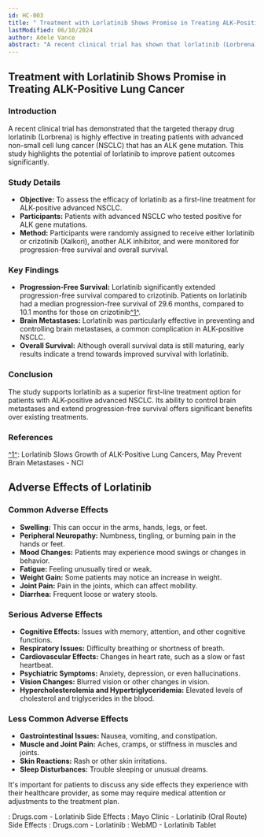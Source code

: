 ```yaml
--- 
id: HC-003 
title: " Treatment with Lorlatinib Shows Promise in Treating ALK-Positive Lung Cancer" 
lastModified: 06/10/2024 
author: Adele Vance 
abstract: "A recent clinical trial has shown that lorlatinib (Lorbrena) is highly effective in treating advanced non-small cell lung cancer (NSCLC) with ALK gene mutations. The study found that lorlatinib significantly extends progression-free survival compared to crizotinib, with a median of 29.6 months versus 10.1 months. Lorlatinib also effectively prevents and controls brain metastases, a common issue in ALK-positive NSCLC. Early results suggest a trend towards improved overall survival. These findings support lorlatinib as a superior first-line treatment option, offering significant benefits over existing therapies." 
--- 
```


## Treatment with Lorlatinib Shows Promise in Treating ALK-Positive Lung Cancer 
 
### Introduction 
A recent clinical trial has demonstrated that the targeted therapy drug lorlatinib (Lorbrena) is highly effective in treating patients with advanced non-small cell lung cancer (NSCLC) that has an ALK gene mutation. This study highlights the potential of lorlatinib to improve patient outcomes significantly. 
 
### Study Details 
- **Objective:** To assess the efficacy of lorlatinib as a first-line treatment for ALK-positive advanced NSCLC. 
- **Participants:** Patients with advanced NSCLC who tested positive for ALK gene mutations. 
- **Method:** Participants were randomly assigned to receive either lorlatinib or crizotinib (Xalkori), another ALK inhibitor, and were monitored for progression-free survival and overall survival. 
 
### Key Findings 
- **Progression-Free Survival:** Lorlatinib significantly extended progression-free survival compared to crizotinib. Patients on lorlatinib had a median progression-free survival of 29.6 months, compared to 10.1 months for those on crizotinib[^1^](https://www.cancer.gov/news-events/cancer-currents-blog/2024/small-cell-lung-cancer-imfinzi-increases-survival). 
- **Brain Metastases:** Lorlatinib was particularly effective in preventing and controlling brain metastases, a common complication in ALK-positive NSCLC. 
- **Overall Survival:** Although overall survival data is still maturing, early results indicate a trend towards improved survival with lorlatinib. 
 
### Conclusion 
The study supports lorlatinib as a superior first-line treatment option for patients with ALK-positive advanced NSCLC. Its ability to control brain metastases and extend progression-free survival offers significant benefits over existing treatments. 
 
### References 
[^1^](https://www.cancer.gov/news-events/cancer-currents-blog/2024/small-cell-lung-cancer-imfinzi-increases-survival): Lorlatinib Slows Growth of ALK-Positive Lung Cancers, May Prevent Brain Metastases - NCI 

## Adverse Effects of Lorlatinib 

### Common Adverse Effects 
- **Swelling:** This can occur in the arms, hands, legs, or feet. 
- **Peripheral Neuropathy:** Numbness, tingling, or burning pain in the hands or feet. 
- **Mood Changes:** Patients may experience mood swings or changes in behavior. 
- **Fatigue:** Feeling unusually tired or weak. 
- **Weight Gain:** Some patients may notice an increase in weight. 
- **Joint Pain:** Pain in the joints, which can affect mobility. 
- **Diarrhea:** Frequent loose or watery stools. 

### Serious Adverse Effects 
- **Cognitive Effects:** Issues with memory, attention, and other cognitive functions. 
- **Respiratory Issues:** Difficulty breathing or shortness of breath. 
- **Cardiovascular Effects:** Changes in heart rate, such as a slow or fast heartbeat. 
- **Psychiatric Symptoms:** Anxiety, depression, or even hallucinations. 
- **Vision Changes:** Blurred vision or other changes in vision. 
- **Hypercholesterolemia and Hypertriglyceridemia:** Elevated levels of cholesterol and triglycerides in the blood. 

### Less Common Adverse Effects 
- **Gastrointestinal Issues:** Nausea, vomiting, and constipation. 
- **Muscle and Joint Pain:** Aches, cramps, or stiffness in muscles and joints. 
- **Skin Reactions:** Rash or other skin irritations. 
- **Sleep Disturbances:** Trouble sleeping or unusual dreams. 

It's important for patients to discuss any side effects they experience with their healthcare provider, as some may require medical attention or adjustments to the treatment plan. 

: Drugs.com - Lorlatinib Side Effects 
: Mayo Clinic - Lorlatinib (Oral Route) Side Effects 
: Drugs.com - Lorlatinib 
: WebMD - Lorlatinib Tablet 